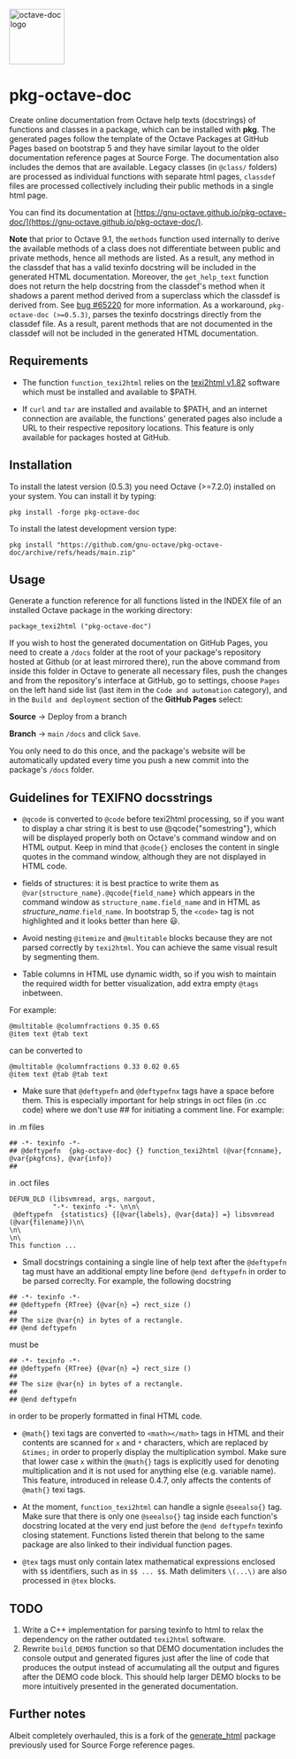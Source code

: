 <img alt="octave-doc logo" width="100"
     src="https://raw.githubusercontent.com/gnu-octave/pkg-octave-doc/main/doc/pkg-octave-doc.png">

# pkg-octave-doc

Create online documentation from Octave help texts (docstrings)
of functions and classes in a package, which can be installed
with **pkg**. The generated pages follow the template of the Octave Packages at
GitHub Pages based on bootstrap 5 and they have similar layout to the older
documentation reference pages at Source Forge. The documentation also includes
the demos that are available. Legacy classes (in `@class/` folders) are processed
as individual functions with separate html pages, `classdef` files are processed
collectively including their public methods in a single html page.

You can find its documentation at [https://gnu-octave.github.io/pkg-octave-doc/](https://gnu-octave.github.io/pkg-octave-doc/).

**Note** that prior to Octave 9.1, the `methods` function used internally to derive the
available methods of a class does not differentiate between public and private methods,
hence all methods are listed. As a result, any method in the classdef that has a
valid texinfo docstring will be included in the generated HTML documentation.
Moreover, the `get_help_text` function does not return the help docstring from the
classdef's method when it shadows a parent method derived from a superclass which
the classdef is derived from. See [bug #65220](https://savannah.gnu.org/bugs/?65220)
for more information. As a workaround, `pkg-octave-doc (>=0.5.3)`, parses the
texinfo docstrings directly from the classdef file. As a result, parent methods
that are not documented in the classdef will not be included in the generated HTML
documentation.

## Requirements

* The function `function_texi2html` relies on the
[texi2html v1.82](https://www.nongnu.org/texi2html/) software which must be
installed and available to $PATH.

* If `curl` and `tar` are installed and available to $PATH, and an internet connection are available,
the functions' generated pages also include a URL to their respective repository locations.  This
feature is only available for packages hosted at GitHub.


## Installation

To install the latest version (0.5.3) you need Octave (>=7.2.0) installed on your system. You can install it by typing:

```
pkg install -forge pkg-octave-doc
```

To install the latest development version type:

```
pkg install "https://github.com/gnu-octave/pkg-octave-doc/archive/refs/heads/main.zip"
```

## Usage

Generate a function reference for all functions listed in the INDEX file of an
installed Octave package in the working directory:

```
package_texi2html ("pkg-octave-doc")
```

If you wish to host the generated documentation on GitHub Pages, you need to create a `/docs` folder at the root of your package's repository hosted at Github (or at least mirrored there), run the above command from inside this folder in Octave to generate all necessary files, push the changes and from the repository's interface at GitHub, go to settings, choose `Pages` on the left hand side list (last item in the `Code and automation` category), and in the `Build and deployment` section of the <b>GitHub Pages</b> select:

<b>Source</b>  ->  Deploy from a branch

<b>Branch</b>  ->  `main` `/docs` and click `Save`.

You only need to do this once, and the package's website will be automatically updated every time you push a new commit into the package's `/docs` folder.

## Guidelines for TEXIFNO docsstrings


* `@qcode` is converted to `@code` before texi2html processing, so if you want to display a char string it is best to use @qcode{"somestring"}, which will be displayed properly both on Octave's command window and on HTML output. Keep in mind that `@code{}` encloses the content in single quotes in the command window, although they are not displayed in HTML code.

* fields of structures: it is best practice to write them as `@var{structure_name}.@qcode{field_name}` which appears in the command window as `structure_name.field_name` and in HTML as <var>structure_name</var>.<code>field_name</code>. In bootstrap 5, the `<code>` tag is not highlighted and it looks better than here :smiley:.

* Avoid nesting `@itemize` and `@multitable` blocks because they are not parsed correctly by `texi2html`. You can achieve the same visual result by segmenting them.

* Table columns in HTML use dynamic width, so if you wish to maintain the required width for better visualization, add extra empty `@tags` inbetween.

For example:
````
@multitable @columnfractions 0.35 0.65
@item text @tab text
````
can be converted to
````
@multitable @columnfractions 0.33 0.02 0.65
@item text @tab @tab text
````

* Make sure that `@deftypefn` and `@deftypefnx` tags have a space before them.  This is especially important for help strings in oct files (in .cc code) where we don't use ## for initiating a comment line.
For example:

in .m files
````
## -*- texinfo -*-
## @deftypefn  {pkg-octave-doc} {} function_texi2html (@var{fcnname}, @var{pkgfcns}, @var{info})
##
````
in .oct files
````
DEFUN_DLD (libsvmread, args, nargout,
           "-*- texinfo -*- \n\n\
 @deftypefn  {statistics} {[@var{labels}, @var{data}] =} libsvmread (@var{filename})\n\
\n\
\n\
This function ...
````

* Small docstrings containing a single line of help text after the `@deftypefn` tag must have an additional empty line before `@end deftypefn` in order to be parsed correclty. For example, the following docstring
````
## -*- texinfo -*-
## @deftypefn {RTree} {@var{n} =} rect_size ()
##
## The size @var{n} in bytes of a rectangle.
## @end deftypefn
````
must be
````
## -*- texinfo -*-
## @deftypefn {RTree} {@var{n} =} rect_size ()
##
## The size @var{n} in bytes of a rectangle.
##
## @end deftypefn
````
in order to be properly formatted in final HTML code.

* `@math{}` texi tags are converted to `<math></math>` tags in HTML and their contents are scanned for `x` and `*` characters, which are replaced by `&times;` in order to properly display the multiplication symbol. Make sure that lower case `x` within the `@math{}` tags is explicitly used for denoting multiplication and it is not used for anything else (e.g. variable name).  This feature, introduced in release 0.4.7, only affects the contents of `@math{}` texi tags. 

* At the moment, `function_texi2html` can handle a signle `@seealso{}` tag. Make sure that there is only one `@seealso{}` tag inside each function's docstring located at the very end just before the `@end deftypefn` texinfo closing statement. Functions listed therein that belong to the same package are also linked to their individual function pages.

* `@tex` tags must only contain latex mathematical expressions enclosed with `$$` identifiers, such as in `$$ ... $$`. Math delimiters `\(...\)` are also processed in `@tex` blocks.


## TODO

1. Write a C++ implementation for parsing texinfo to html to relax the
dependency on the rather outdated `texi2html` software.
3. Rewrite `build_DEMOS` function so that DEMO documentation includes
the console output and generated figures just after the line of code
that produces the output instead of accumulating all the output and
figures after the DEMO code block. This should help larger DEMO blocks
to be more intuitively presented in the generated documentation.


## Further notes

Albeit completely overhauled, this is a fork of the
[generate_html](https://packages.octave.org/generate_html) package previously
used for Source Forge reference pages.
